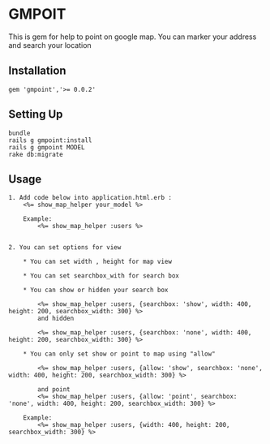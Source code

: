 # GMPOIT

This is gem for help to point on google map. You can marker your address and search your location

## Installation

	gem 'gmpoint','>= 0.0.2'
		
## Setting Up

	bundle
	rails g gmpoint:install
	rails g gmpoint MODEL
	rake db:migrate

## Usage
	1. Add code below into application.html.erb :
		<%= show_map_helper your_model %>
		
		Example:
			<%= show_map_helper :users %>
			
			
	2. You can set options for view
	
		* You can set width , height for map view
		
		* You can set searchbox_with for search box
		
		* You can show or hidden your search box
		
			<%= show_map_helper :users, {searchbox: 'show', width: 400, height: 200, searchbox_width: 300} %>
			and hidden
			
			<%= show_map_helper :users, {searchbox: 'none', width: 400, height: 200, searchbox_width: 300} %>
			
		* You can only set show or point to map using "allow"
		
			<%= show_map_helper :users, {allow: 'show', searchbox: 'none', width: 400, height: 200, searchbox_width: 300} %>
			
			and point
			<%= show_map_helper :users, {allow: 'point', searchbox: 'none', width: 400, height: 200, searchbox_width: 300} %>
			
		Example:
			<%= show_map_helper :users, {width: 400, height: 200, searchbox_width: 300} %>
		